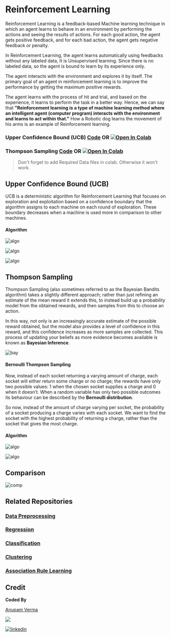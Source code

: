 # Reinforcement Learning

Reinforcement Learning is a feedback-based Machine learning technique in which an agent learns to behave in an environment by performing the actions and seeing the results of actions. For each good action, the agent gets positive feedback, and for each bad action, the agent gets negative feedback or penalty.

In Reinforcement Learning, the agent learns automatically using feedbacks without any labeled data, It is Unsupervised learning. Since there is no labeled data, so the agent is bound to learn by its experience only.

The agent interacts with the environment and explores it by itself. The primary goal of an agent in reinforcement learning is to improve the performance by getting the maximum positive rewards.

The agent learns with the process of hit and trial, and based on the experience, it learns to perform the task in a better way. Hence, we can say that **"Reinforcement learning is a type of machine learning method where an intelligent agent (computer program) interacts with the environment and learns to act within that."** How a Robotic dog learns the movement of his arms is an example of Reinforcement learning.

### Upper Confidence Bound (UCB) [Code](https://github.com/anupam215769/Reinforcement-Learning-ML/blob/main/Upper%20Confidence%20Bound%20(UCB)/upper_confidence_bound.ipynb) OR <a href="https://colab.research.google.com/github/anupam215769/Reinforcement-Learning-ML/blob/main/Upper%20Confidence%20Bound%20(UCB)/upper_confidence_bound.ipynb"><img src="https://colab.research.google.com/assets/colab-badge.svg" alt="Open In Colab"></a>

### Thompson Sampling [Code](https://github.com/anupam215769/Reinforcement-Learning-ML/blob/main/Thompson%20Sampling/thompson_sampling.ipynb) OR <a href="https://colab.research.google.com/github/anupam215769/Reinforcement-Learning-ML/blob/main/Thompson%20Sampling/thompson_sampling.ipynb"><img src="https://colab.research.google.com/assets/colab-badge.svg" alt="Open In Colab"></a>

> Don't forget to add Required Data files in colab. Otherwise it won't work.


## Upper Confidence Bound (UCB)

UCB is a deterministic algorithm for Reinforcement Learning that focuses on exploration and exploitation based on a confidence boundary that the algorithm assigns to each machine on each round of exploration. These boundary decreases when a machine is used more in comparison to other machines.

#### Algorithm

![algo](https://i.imgur.com/43phpVi.png)

![algo](https://i.imgur.com/fAkZbip.png)

![algo](https://i.imgur.com/dW3U9St.png)

## Thompson Sampling

Thompson Sampling (also sometimes referred to as the Bayesian Bandits algorithm) takes a slightly different approach; rather than just refining an estimate of the mean reward it extends this, to instead build up a probability model from the obtained rewards, and then samples from this to choose an action.

In this way, not only is an increasingly accurate estimate of the possible reward obtained, but the model also provides a level of confidence in this reward, and this confidence increases as more samples are collected. This process of updating your beliefs as more evidence becomes available is known as **Bayesian Inference**.

![bay](https://i.imgur.com/f1AGrqN.png)

#### Bernoulli Thompson Sampling

Now, instead of each socket returning a varying amount of charge, each socket will either return some charge or no charge; the rewards have only two possible values: 1 when the chosen socket supplies a charge and 0 when it doesn’t. When a random variable has only two possible outcomes its behaviour can be described by the **Bernoulli distribution**.

So now, instead of the amount of charge varying per socket, the probability of a socket producing a charge varies with each socket. We want to find the socket with the highest probability of returning a charge, rather than the socket that gives the most charge.

#### Algorithm

![algo](https://i.imgur.com/ixek7ur.png)


![algo](https://i.imgur.com/stKw5kH.png)


## Comparison

![comp](https://i.imgur.com/WpE8GKl.png)

## Related Repositories

### [Data Preprocessing](https://github.com/anupam215769/Data-Preprocessing-ML)

### [Regression](https://github.com/anupam215769/Regression-ML)

### [Classification](https://github.com/anupam215769/Classification-ML)

### [Clustering](https://github.com/anupam215769/Clustering-ML)

### [Association Rule Learning](https://github.com/anupam215769/Association-Rule-Learning-ML)


## Credit

**Coded By**

[Anupam Verma](https://github.com/anupam215769)

<a href="https://github.com/anupam215769/Reinforcement-Learning-ML/graphs/contributors">
  <img src="https://contributors-img.web.app/image?repo=anupam215769/Reinforcement-Learning-ML" />
</a>

[![linkedin](https://img.shields.io/badge/linkedin-0A66C2?style=for-the-badge&logo=linkedin&logoColor=white)](https://www.linkedin.com/in/anupam-verma-383855223/)




